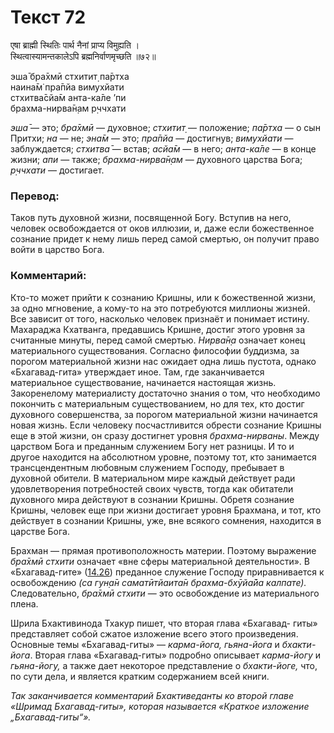 # Текст 72

एषा ब्राह्मी स्थितिः पार्थ नैनां प्राप्य विमुह्यति ।  
स्थित्वास्यामन्तकालेऽपि ब्रह्मनिर्वाणमृच्छति ॥७२॥

эша̄ бра̄хмӣ стхитит̣ па̄ртха  
наина̄м̇ пра̄пйа вимухйати  
стхитва̄сйа̄м анта-ка̄ле ’пи  
брахма-нирва̄н̣ам р̣ччхати

_эша̄_ — это; _бра̄хмӣ_ — духовное; _стхитит̣_ — положение; _па̄ртха_ — о сын Притхи; _на_ — не; _эна̄м_ — это; _пра̄пйа_ — достигнув; _вимухйати_ — заблуждается; _стхитва̄_ — встав; _асйа̄м_ — в него; _анта-ка̄ле_ — в конце жизни; _апи_ — также; _брахма-нирва̄н̣ам_ — духовного царства Бога; _р̣ччхати_ — достигает.

### Перевод:

Таков путь духовной жизни, посвященной Богу. Вступив на него, человек освобождается от оков иллюзии, и, даже если божественное сознание придет к нему лишь перед самой смертью, он получит право войти в царство Бога.

### Комментарий:

Кто-то может прийти к сознанию Кришны, или к божественной жизни, за одно мгновение, а кому-то на это потребуются миллионы жизней. Все зависит от того, насколько человек признаёт и понимает истину. Махараджа Кхатванга, предавшись Кришне, достиг этого уровня за считанные минуты, перед самой смертью. _Нирва̄н̣а_ означает конец материального существования. Согласно философии буддизма, за порогом материальной жизни нас ожидает одна лишь пустота, однако «Бхагавад-гита» утверждает иное. Там, где заканчивается материальное существование, начинается настоящая жизнь. Закоренелому материалисту достаточно знания о том, что необходимо покончить с материальным существованием, но для тех, кто достиг духовного совершенства, за порогом материальной жизни начинается новая жизнь. Если человеку посчастливится обрести сознание Кришны еще в этой жизни, он сразу достигнет уровня _брахма-нирваны_. Между царством Бога и преданным служением Богу нет разницы. И то и другое находится на абсолютном уровне, поэтому тот, кто занимается трансцендентным любовным служением Господу, пребывает в духовной обители. В материальном мире каждый действует ради удовлетворения потребностей своих чувств, тогда как обитатели духовного мира действуют в сознании Кришны. Обретя сознание Кришны, человек еще при жизни достигает уровня Брахмана, и тот, кто действует в сознании Кришны, уже, вне всякого сомнения, находится в царстве Бога.

Брахман — прямая противоположность материи. Поэтому выражение _бра̄хмӣ стхити_ означает «вне сферы материальной деятельности». В «Бхагавад-гите» ([14.26](../14/26.md)) преданное служение Господу приравнивается к освобождению _(са гун̣а̄н саматӣтйаита̄н брахма-бхӯйа̄йа калпате)._ Следовательно, _бра̄хмӣ стхити_ — это освобождение из материального плена.

Шрила Бхактивинода Тхакур пишет, что вторая глава «Бхагавад- гиты» представляет собой сжатое изложение всего этого произведения. Основные темы «Бхагавад-гиты» — _карма-йога, гьяна-йога_ и _бхакти-йога_. Вторая глава «Бхагавад-гиты» подробно описывает _карма-йогу_ и _гьяна-йогу,_ а также дает некоторое представление о _бхакти-йоге,_ что, по сути дела, и является кратким содержанием всей книги.

 _Так заканчивается комментарий Бхактиведанты ко второй главе «Шримад Бхагавад-гиты», которая называется «Краткое изложение „Бхагавад-гиты“»._